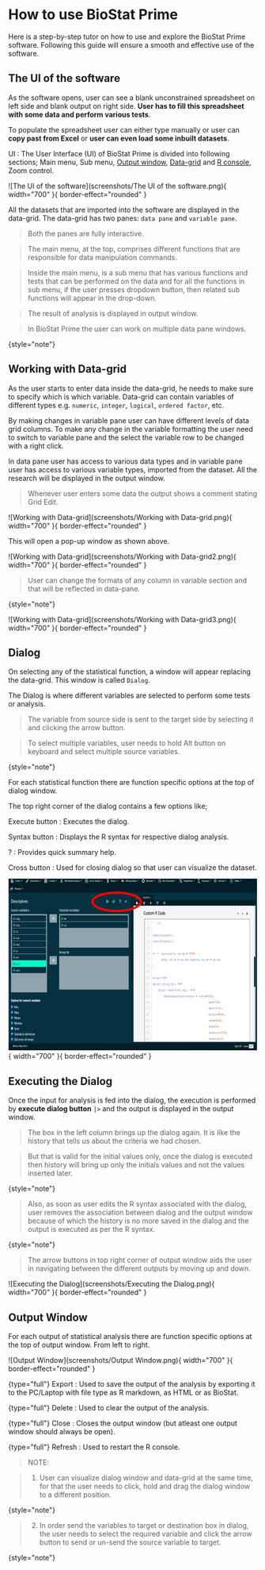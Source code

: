# How to use BioStat Prime

Here is a step-by-step tutor on how to use and explore the BioStat Prime software. Following this guide will ensure a smooth and effective use of the software.

## The UI of the software

As the software opens, user can see a blank unconstrained spreadsheet on left side and blank output on right side. __User has to fill this spreadsheet with some data and perform various tests__. 

To populate the spreadsheet user can either type manually or user can __copy past from Excel__ or __user can even load some inbuilt datasets__.

UI
: The User Interface (UI) of BioStat Prime is divided into following sections; Main menu, Sub menu, [Output window](#output-window "Output is displayed in the output window."), [Data-grid](#working-with-data-grid "A blank unconstrained spreadsheet") and [R console](Advanced-Users.md "The R console provides an opportunity for users to write, edit and execute the R code in console."), Zoom control.

![The UI of the software](screenshots/The UI of the software.png){ width="700" }{ border-effect="rounded" }

All the datasets that are imported into the software are displayed in the data-grid. The data-grid has two panes: `data pane` and `variable pane`. 

> Both the panes are fully interactive.

>The main menu, at the top, comprises different functions that are responsible for data manipulation commands. 

>Inside the main menu, is a sub menu that has various functions and tests that can be performed on the data and for all the functions in sub menu, if the user presses dropdown button, then related sub functions will appear in the drop-down. 

>The result of analysis is displayed in output window. 

> In BioStat Prime the user can work on multiple data pane windows.
>
{style="note"}

## Working with Data-grid

As the user starts to enter data inside the data-grid, he needs to make sure to specify which is which variable. Data-grid can contain variables of different types e.g. `numeric`, `integer`, `logical`, `ordered factor`, etc. 

By making changes in variable pane user can have different levels of data grid columns. To make any change in the variable formatting the user need to switch to variable pane and the select the variable row to be changed with a right click. 

In data pane user has access to various data types and in variable pane user has access to various variable types, imported from the dataset. All the research will be displayed in the output window.

> Whenever user enters some data the output shows a comment stating Grid Edit.

![Working with Data-grid](screenshots/Working with Data-grid.png){ width="700" }{ border-effect="rounded" }


This will open a pop-up window as shown above.

![Working with Data-grid](screenshots/Working with Data-grid2.png){ width="700" }{ border-effect="rounded" }

> User can change the formats of any column in variable section and that will be reflected in data-pane.
>
{style="note"}

![Working with Data-grid](screenshots/Working with Data-grid3.png){ width="700" }{ border-effect="rounded" }


## Dialog

On selecting any of the statistical function, a window will appear replacing the data-grid. This window is called `Dialog`. 

The Dialog is where different variables are selected to perform some tests or analysis. 

>The variable from source side is sent to the target side by selecting it and clicking the arrow button. 

>To select multiple variables, user needs to hold Alt button on keyboard and select multiple source variables.
>
{style="note"}

For each statistical function there are function specific options at the top of dialog window.

The top right corner of the dialog contains a few options like;

Execute button 
: Executes the dialog.

Syntax button
: Displays the R syntax for respective dialog analysis.

? 
: Provides quick summary help.

Cross button
: Used for closing dialog so that user can visualize the dataset.

![Dialog](screenshots/Dialog.png){ width="700" }{ border-effect="rounded" }

## Executing the Dialog

Once the input for analysis is fed into the dialog, the execution is performed by __execute dialog button__ `|>` and the output is displayed in the output window. 

>The box in the left column brings up the dialog again.  It is like the history that tells us about the criteria we had chosen. 

>But that is valid for the initial values only, once the dialog is executed then history will bring up only the initials values and not the values inserted later. 
> 
{style="note"}

>Also, as soon as user edits the R syntax associated with the dialog, user removes the association between dialog and the output window because of which the history is no more saved in the dialog and the output is executed as per the R syntax. 
>
{style="note"}

>The arrow buttons in top right corner of output window aids the user in navigating between the different outputs by moving up and down.

![Executing the Dialog](screenshots/Executing the Dialog.png){ width="700" }{ border-effect="rounded" }

## Output Window

For each output of statistical analysis there are function specific options at the top of output window. From left to right.

![Output Window](screenshots/Output Window.png){ width="700" }{ border-effect="rounded" }

{type="full"}
Export
: Used to save the output of the analysis by exporting it to the PC/Laptop with file type as R markdown, as HTML or as BioStat.

{type="full"}
Delete
: Used to clear the output of the analysis.

{type="full"}
Close
: Closes the output window (but atleast one output window should always be open).

{type="full"}
Refresh
: Used to restart the R console.

> NOTE:

> 1.	User can visualize dialog window and data-grid at the same time, for that the user needs to click, hold and drag the dialog window to a different position.
>
{style="note"}

> 2. In order send the variables to target or destination box in dialog, the user needs to select the required variable and click the arrow button to send or un-send the source variable to target.
>
{style="note"}
